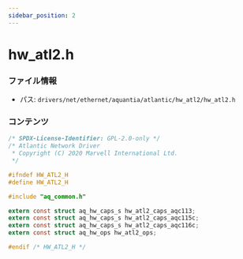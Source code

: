 ```yaml
---
sidebar_position: 2
---
```

# hw_atl2.h

### ファイル情報

- パス: `drivers/net/ethernet/aquantia/atlantic/hw_atl2/hw_atl2.h`

### コンテンツ

```h
/* SPDX-License-Identifier: GPL-2.0-only */
/* Atlantic Network Driver
 * Copyright (C) 2020 Marvell International Ltd.
 */

#ifndef HW_ATL2_H
#define HW_ATL2_H

#include "aq_common.h"

extern const struct aq_hw_caps_s hw_atl2_caps_aqc113;
extern const struct aq_hw_caps_s hw_atl2_caps_aqc115c;
extern const struct aq_hw_caps_s hw_atl2_caps_aqc116c;
extern const struct aq_hw_ops hw_atl2_ops;

#endif /* HW_ATL2_H */

```
